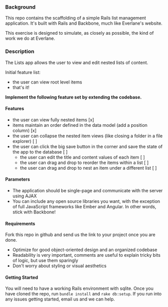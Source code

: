 ### Background

This repo contains the scaffolding of a simple Rails list management application.
It's built with Rails and Backbone, much like Everlane's website.

This exercise is designed to simulate, as closely as possible, the kind of work we do at Everlane.

### Description

The Lists app allows the user to view and edit nested lists of content.

Initial feature list:
- the user can view root level items
- that's it!

**Implement the following feature set by extending the codebase.**

#### Features

- the user can view fully nested items [x]
- items maintain an order defined in the data model (add a position column) [x]
- the user can collapse the nested item views (like closing a folder in a file explorer) [ ]
- the user can click the big save button in the corner and save the state of the app to the database [ ]
  - the user can edit the title and content values of each item [ ]
  - the user can drag and drop to reorder the items within a list [ ]
  - the user can drag and drop to nest an item under a different list [ ]

#### Parameters

- The application should be single-page and communicate with the server using AJAX
- You can include any open source libraries you want, with the exception of full JavaScript frameworks like Ember and Angular.
In other words, stick with Backbone!

#### Requirements

Fork this repo in github and send us the link to your project once you are done.

- Optimize for good object-oriented design and an organized codebase
- Readability is very important, comments are useful to explain tricky bits of logic, but use them sparingly
- Don't worry about styling or visual aesthetics

#### Getting Started

You will need to have a working Rails environment with sqlite. Once you have cloned the repo, run `bundle install` and `rake db:setup`. If you run into any issues getting started, email us and we can help.
